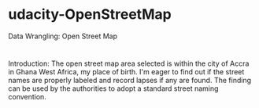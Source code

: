 # udacity-OpenStreetMap
Data Wrangling: Open Street Map
#
#
Introduction:
The open street map area selected is within the city of Accra in Ghana West Africa, my place of birth. I'm eager to find out if the street names are properly labeled and record lapses if any are found. The finding can be used by the authorities to adopt a standard street naming convention.
